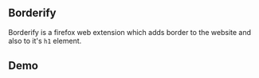 ## Borderify
Borderify is a firefox web extension which adds border to the website and also to it's `h1` element.

## Demo

[](/borderify.png) 
